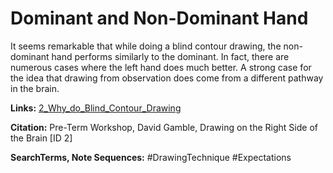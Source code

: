 # Dominant and Non-Dominant Hand

It seems remarkable that while doing a blind contour drawing, the non-dominant hand performs similarly to the dominant. In fact, there are numerous cases where the left hand does much better. A strong case for the idea that drawing from observation does come from a different pathway in the brain. 

**Links:**
[2_Why_do_Blind_Contour_Drawing](2_Why_do_Blind_Contour_Drawing.md)

**Citation:**
Pre-Term Workshop, David Gamble, Drawing on the Right Side of the Brain [ID 2]

**SearchTerms, Note Sequences:**
#DrawingTechnique 
#Expectations